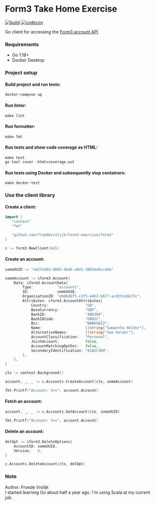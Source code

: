 # Form3 Take Home Exercise

[![build](https://github.com/froedevrolijk/form3-exercise/actions/workflows/build.yaml/badge.svg)](https://github.com/froedevrolijk/form3-exercise/actions/workflows/build.yaml) [![codecov](https://codecov.io/gh/froedevrolijk/form3-exercise/branch/main/graph/badge.svg?token=QDHQMIWDRO)](https://codecov.io/gh/froedevrolijk/form3-exercise)

Go client for accessing the [Form3 account API](https://www.api-docs.form3.tech/api/schemes/bacs/accounts/overview)

### Requirements
* Go 1.18+
* Docker Desktop

### Project setup
#### Build project and run tests:
`docker-compose up`

#### Run linter:
`make lint`

#### Run formatter:
`make fmt`

#### Run tests and show code coverage as HTML:
`make test`  
`go tool cover -html=coverage.out`

#### Run tests using Docker and subsequently stop containers:
`make docker-test`

### Use the client library
#### Create a client:
```go
import (
   "context"
   "fmt"

   "github.com/froedevrolijk/form3-exercise/form3"
)

c := form3.NewClient(nil)
```

#### Create an account:
```go
someUUID := "ad27e265-9605-4b4b-a0e5-3003ea9cc4de"

someAccount := &form3.Account{
	Data: &form3.AccountData{
		Type:           "accounts",
		ID:             someUUID,
		OrganisationID: "eb0bd6f5-c3f5-44b2-b677-acd23cdde73c",
		Attributes: &form3.AccountAttributes{
			Country:                 "GB",
			BaseCurrency:            "GBP",
			BankID:                  "400300",
			BankIDCode:              "GBDSC",
			Bic:                     "NWBKGB22",
			Name:                    []string{"Samantha Holder"},
			AlternativeNames:        []string{"Sam Holder"},
			AccountClassification:   "Personal",
			JointAccount:            false,
			AccountMatchingOptOut:   false,
			SecondaryIdentification: "A1B2C3D4",
		},
	},
}

ctx := context.Background()

account, _, _ := c.Accounts.CreateAccount(ctx, someAccount)

fmt.Printf("Account: %+v", account.Account)
```

#### Fetch an account:
```go
account, _, _ := c.Accounts.GetAccount(ctx, someUUID)

fmt.Printf("Account: %+v", account.Account)
```

#### Delete an account:
```go
delOpt := &form3.DeleteOptions{
	AccountID: someUUID,
	Version:   0,
}

c.Accounts.DeleteAccount(ctx, delOpt)
```

### Note
Author: Froede Vrolijk  
I started learning Go about half a year ago. I'm using Scala at my current job.  